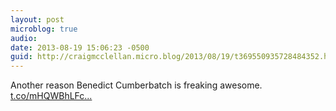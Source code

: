 ```yaml
---
layout: post
microblog: true
audio: 
date: 2013-08-19 15:06:23 -0500
guid: http://craigmcclellan.micro.blog/2013/08/19/t369550935728484352.html
---
```

Another reason Benedict Cumberbatch is freaking awesome.  [t.co/mHQWBhLFc...](http://t.co/mHQWBhLFc3)
